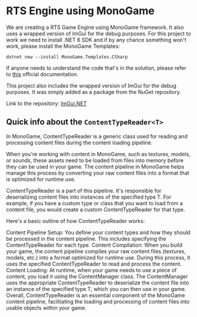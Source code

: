 # RTS Engine using MonoGame
We are creating a RTS Game Engine using MonoGame framework. It also uses a wrapped version of ImGui for the debug purposes.
For this project to work we need to install .NET 6 SDK and if by any chance something won't work, please install the MonoGame Templates:
```
dotnet new --install MonoGame.Templates.CSharp
```
If anyone needs to understand the code that's in the solution, please refer to [this](https://monogame.net/articles/getting_started/3_understanding_the_code.html) official documentation.

This project also includes the wrapped version of ImGui for the debug purposes. It was simply added as a package from the NuGet repository.

Link to the repository: [ImGui.NET](https://github.com/ImGuiNET/ImGui.NET?tab=readme-ov-file)

## Quick info about the `ContentTypeReader<T>`

In MonoGame, ContentTypeReader<T> is a generic class used for reading and processing content files during the content loading pipeline.

When you're working with content in MonoGame, such as textures, models, or sounds, these assets need to be loaded from files into memory before they can be used in your game. The content pipeline in MonoGame helps manage this process by converting your raw content files into a format that is optimized for runtime use.

ContentTypeReader<T> is a part of this pipeline. It's responsible for deserializing content files into instances of the specified type T. For example, if you have a custom type or class that you want to load from a content file, you would create a custom ContentTypeReader<T> for that type.

Here's a basic outline of how ContentTypeReader<T> works:

Content Pipeline Setup: You define your content types and how they should be processed in the content pipeline. This includes specifying the ContentTypeReader<T> for each type.
Content Compilation: When you build your game, the content pipeline compiles your raw content files (textures, models, etc.) into a format optimized for runtime use. During this process, it uses the specified ContentTypeReader<T> to read and process the content.
Content Loading: At runtime, when your game needs to use a piece of content, you load it using the ContentManager class. The ContentManager uses the appropriate ContentTypeReader<T> to deserialize the content file into an instance of the specified type T, which you can then use in your game.
Overall, ContentTypeReader<T> is an essential component of the MonoGame content pipeline, facilitating the loading and processing of content files into usable objects within your game.